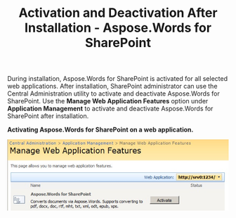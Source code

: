 ﻿---
title: Activation and Deactivation After Installation - Aspose.Words for SharePoint
articleTitle: Activation and Deactivation After Installation
linktitle: Activation and Deactivation After Installation
description: "How to deactivate the Aspose.Words for SharePoint after installation."
type: docs
weight: 40
url: /sharepoint/activation-and-deactivation-after-installation/
---

During installation, Aspose.Words for SharePoint is activated for all selected web applications. After installation, SharePoint administrator can use the Central Administration utility to activate and deactivate Aspose.Words for SharePoint. Use the **Manage Web Application Features** option under **Application Management** to activate and deactivate Aspose.Words for SharePoint after installation.

**Activating Aspose.Words for SharePoint on a web application.**

**![todo:image_alt_text](activation-and-deactivation-after-installation-1.png)**
